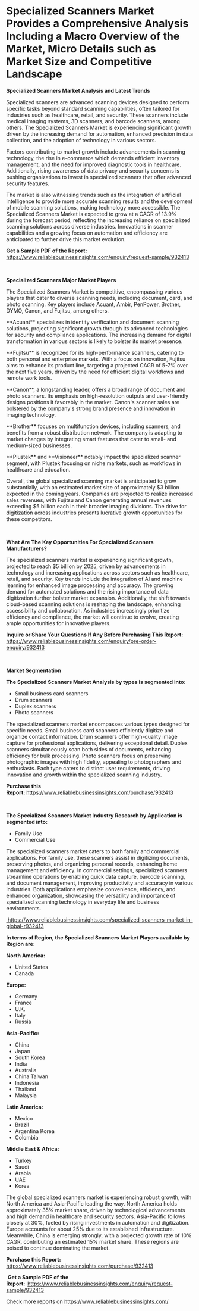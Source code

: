 <p><h1>Specialized Scanners Market Provides a Comprehensive Analysis Including a Macro Overview of the Market, Micro Details such as Market Size and Competitive Landscape</h1></p><p><strong>Specialized Scanners Market Analysis and Latest Trends</strong></p>
<p><p>Specialized scanners are advanced scanning devices designed to perform specific tasks beyond standard scanning capabilities, often tailored for industries such as healthcare, retail, and security. These scanners include medical imaging systems, 3D scanners, and barcode scanners, among others. The Specialized Scanners Market is experiencing significant growth driven by the increasing demand for automation, enhanced precision in data collection, and the adoption of technology in various sectors.</p><p>Factors contributing to market growth include advancements in scanning technology, the rise in e-commerce which demands efficient inventory management, and the need for improved diagnostic tools in healthcare. Additionally, rising awareness of data privacy and security concerns is pushing organizations to invest in specialized scanners that offer advanced security features.</p><p>The market is also witnessing trends such as the integration of artificial intelligence to provide more accurate scanning results and the development of mobile scanning solutions, making technology more accessible. The Specialized Scanners Market is expected to grow at a CAGR of 13.9% during the forecast period, reflecting the increasing reliance on specialized scanning solutions across diverse industries. Innovations in scanner capabilities and a growing focus on automation and efficiency are anticipated to further drive this market evolution.</p></p>
<p><strong>Get a Sample PDF of the Report:&nbsp;</strong> <a href="https://www.reliablebusinessinsights.com/enquiry/request-sample/932413?utm_campaign=3084&utm_medium=2&utm_source=Github&utm_content=ia&utm_term=21032025&utm_id=specialized-scanners">https://www.reliablebusinessinsights.com/enquiry/request-sample/932413</a></p>
<p>&nbsp;</p>
<p><strong>Specialized Scanners Major Market Players</strong></p>
<p><p>The Specialized Scanners Market is competitive, encompassing various players that cater to diverse scanning needs, including document, card, and photo scanning. Key players include Acuant, Ambir, PenPower, Brother, DYMO, Canon, and Fujitsu, among others.</p><p>**Acuant** specializes in identity verification and document scanning solutions, projecting significant growth through its advanced technologies for security and compliance applications. The increasing demand for digital transformation in various sectors is likely to bolster its market presence.</p><p>**Fujitsu** is recognized for its high-performance scanners, catering to both personal and enterprise markets. With a focus on innovation, Fujitsu aims to enhance its product line, targeting a projected CAGR of 5-7% over the next five years, driven by the need for efficient digital workflows and remote work tools.</p><p>**Canon**, a longstanding leader, offers a broad range of document and photo scanners. Its emphasis on high-resolution outputs and user-friendly designs positions it favorably in the market. Canon's scanner sales are bolstered by the company's strong brand presence and innovation in imaging technology.</p><p>**Brother** focuses on multifunction devices, including scanners, and benefits from a robust distribution network. The company is adapting to market changes by integrating smart features that cater to small- and medium-sized businesses.</p><p>**Plustek** and **Visioneer** notably impact the specialized scanner segment, with Plustek focusing on niche markets, such as workflows in healthcare and education.</p><p>Overall, the global specialized scanning market is anticipated to grow substantially, with an estimated market size of approximately $3 billion expected in the coming years. Companies are projected to realize increased sales revenues, with Fujitsu and Canon generating annual revenues exceeding $5 billion each in their broader imaging divisions. The drive for digitization across industries presents lucrative growth opportunities for these competitors.</p></p>
<p>&nbsp;</p>
<p><strong>What Are The Key Opportunities For Specialized Scanners Manufacturers?</strong></p>
<p><p>The specialized scanners market is experiencing significant growth, projected to reach $5 billion by 2025, driven by advancements in technology and increasing applications across sectors such as healthcare, retail, and security. Key trends include the integration of AI and machine learning for enhanced image processing and accuracy. The growing demand for automated solutions and the rising importance of data digitization further bolster market expansion. Additionally, the shift towards cloud-based scanning solutions is reshaping the landscape, enhancing accessibility and collaboration. As industries increasingly prioritize efficiency and compliance, the market will continue to evolve, creating ample opportunities for innovative players.</p></p>
<p><strong>Inquire or Share Your Questions If Any Before Purchasing This Report:</strong> <a href="https://www.reliablebusinessinsights.com/enquiry/pre-order-enquiry/932413?utm_campaign=3084&utm_medium=2&utm_source=Github&utm_content=ia&utm_term=21032025&utm_id=specialized-scanners">https://www.reliablebusinessinsights.com/enquiry/pre-order-enquiry/932413</a></p>
<p>&nbsp;</p>
<p><strong>Market Segmentation</strong></p>
<p><strong>The Specialized Scanners Market Analysis by types is segmented into:</strong></p>
<p><ul><li>Small business card scanners</li><li>Drum scanners</li><li>Duplex scanners</li><li>Photo scanners</li></ul></p>
<p><p>The specialized scanners market encompasses various types designed for specific needs. Small business card scanners efficiently digitize and organize contact information. Drum scanners offer high-quality image capture for professional applications, delivering exceptional detail. Duplex scanners simultaneously scan both sides of documents, enhancing efficiency for bulk processing. Photo scanners focus on preserving photographic images with high fidelity, appealing to photographers and enthusiasts. Each type caters to distinct user requirements, driving innovation and growth within the specialized scanning industry.</p></p>
<p><strong>Purchase this Report:&nbsp;</strong><a href="https://www.reliablebusinessinsights.com/purchase/932413?utm_campaign=3084&utm_medium=2&utm_source=Github&utm_content=ia&utm_term=21032025&utm_id=specialized-scanners">https://www.reliablebusinessinsights.com/purchase/932413</a></p>
<p>&nbsp;</p>
<p><strong>The Specialized Scanners Market Industry Research by Application is segmented into:</strong></p>
<p><ul><li>Family Use</li><li>Commercial Use</li></ul></p>
<p><p>The specialized scanners market caters to both family and commercial applications. For family use, these scanners assist in digitizing documents, preserving photos, and organizing personal records, enhancing home management and efficiency. In commercial settings, specialized scanners streamline operations by enabling quick data capture, barcode scanning, and document management, improving productivity and accuracy in various industries. Both applications emphasize convenience, efficiency, and enhanced organization, showcasing the versatility and importance of specialized scanning technology in everyday life and business environments.</p></p>
<p><a href="https://www.reliablebusinessinsights.com/specialized-scanners-market-in-global-r932413?utm_campaign=3084&utm_medium=2&utm_source=Github&utm_content=ia&utm_term=21032025&utm_id=specialized-scanners">&nbsp;https://www.reliablebusinessinsights.com/specialized-scanners-market-in-global-r932413</a></p>
<p><strong>In terms of Region, the Specialized Scanners Market Players available by Region are:</strong></p>
<p>
    <p> <strong> North America: </strong>
        <ul>
            <li>United States</li>
            <li>Canada</li>
        </ul>
        </p> 
    <p> <strong> Europe: </strong>
        <ul>
            <li>Germany</li>
            <li>France</li>
            <li>U.K.</li>
            <li>Italy</li>
            <li>Russia</li>
        </ul>
        </p> 
    <p> <strong> Asia-Pacific: </strong>
        <ul>
            <li>China</li>
            <li>Japan</li>
            <li>South Korea</li>
            <li>India</li>
            <li>Australia</li>
            <li>China Taiwan</li>
            <li>Indonesia</li>
            <li>Thailand</li>
            <li>Malaysia</li>
        </ul>
        </p> 
    <p> <strong> Latin America: </strong>
        <ul>
            <li>Mexico</li>
            <li>Brazil</li>
            <li>Argentina Korea</li>
            <li>Colombia</li>
        </ul>
        </p> 
    <p> <strong> Middle East & Africa: </strong>
        <ul>
            <li>Turkey</li>
            <li>Saudi</li>
            <li>Arabia</li>
            <li>UAE</li>
            <li>Korea</li>
        </ul>
    </p>
    </p>
<p><p>The global specialized scanners market is experiencing robust growth, with North America and Asia-Pacific leading the way. North America holds approximately 35% market share, driven by technological advancements and high demand in healthcare and security sectors. Asia-Pacific follows closely at 30%, fueled by rising investments in automation and digitization. Europe accounts for about 25% due to its established infrastructure. Meanwhile, China is emerging strongly, with a projected growth rate of 10% CAGR, contributing an estimated 15% market share. These regions are poised to continue dominating the market.</p></p>
<p><strong>Purchase this Report: </strong><a href="https://www.reliablebusinessinsights.com/purchase/932413?utm_campaign=3084&utm_medium=2&utm_source=Github&utm_content=ia&utm_term=21032025&utm_id=specialized-scanners">https://www.reliablebusinessinsights.com/purchase/932413</a></p>
<p>&nbsp;<strong>Get a Sample PDF of the Report:&nbsp;&nbsp;</strong><a href="https://www.reliablebusinessinsights.com/enquiry/request-sample/932413?utm_campaign=3084&utm_medium=2&utm_source=Github&utm_content=ia&utm_term=21032025&utm_id=specialized-scanners">https://www.reliablebusinessinsights.com/enquiry/request-sample/932413</a></p>
<p><strong></strong></p>
<p>Check more reports on <a href="https://www.reliablebusinessinsights.com/?utm_campaign=3084&utm_medium=2&utm_source=Github&utm_content=ia&utm_term=21032025&utm_id=specialized-scanners">https://www.reliablebusinessinsights.com/</a></p>